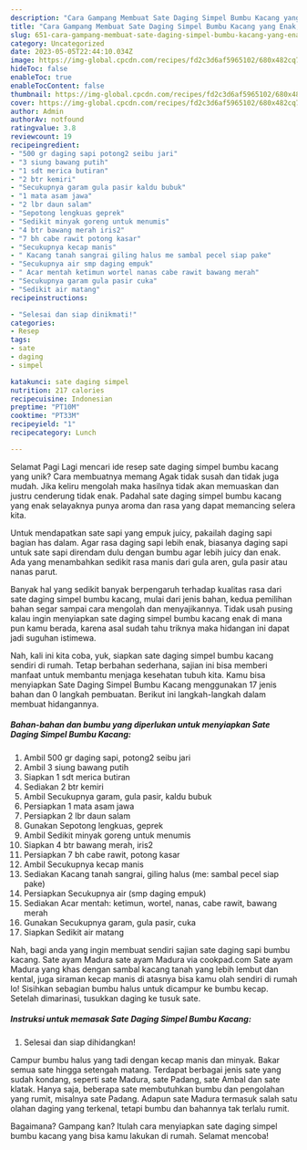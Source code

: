 ```yaml
---
description: "Cara Gampang Membuat Sate Daging Simpel Bumbu Kacang yang Enak, Enak"
title: "Cara Gampang Membuat Sate Daging Simpel Bumbu Kacang yang Enak, Enak"
slug: 651-cara-gampang-membuat-sate-daging-simpel-bumbu-kacang-yang-enak-enak
category: Uncategorized
date: 2023-05-05T22:44:10.034Z
image: https://img-global.cpcdn.com/recipes/fd2c3d6af5965102/680x482cq70/sate-daging-simpel-bumbu-kacang-foto-resep-utama.jpg
hideToc: false
enableToc: true
enableTocContent: false
thumbnail: https://img-global.cpcdn.com/recipes/fd2c3d6af5965102/680x482cq70/sate-daging-simpel-bumbu-kacang-foto-resep-utama.jpg
cover: https://img-global.cpcdn.com/recipes/fd2c3d6af5965102/680x482cq70/sate-daging-simpel-bumbu-kacang-foto-resep-utama.jpg
author: Admin
authorAv: notfound
ratingvalue: 3.8
reviewcount: 19
recipeingredient:
- "500 gr daging sapi potong2 seibu jari"
- "3 siung bawang putih"
- "1 sdt merica butiran"
- "2 btr kemiri"
- "Secukupnya garam gula pasir kaldu bubuk"
- "1 mata asam jawa"
- "2 lbr daun salam"
- "Sepotong lengkuas geprek"
- "Sedikit minyak goreng untuk menumis"
- "4 btr bawang merah iris2"
- "7 bh cabe rawit potong kasar"
- "Secukupnya kecap manis"
- " Kacang tanah sangrai giling halus me sambal pecel siap pake"
- "Secukupnya air smp daging empuk"
- " Acar mentah ketimun wortel nanas cabe rawit bawang merah"
- "Secukupnya garam gula pasir cuka"
- "Sedikit air matang"
recipeinstructions:

- "Selesai dan siap dinikmati!"
categories:
- Resep
tags:
- sate
- daging
- simpel

katakunci: sate daging simpel 
nutrition: 217 calories
recipecuisine: Indonesian
preptime: "PT10M"
cooktime: "PT33M"
recipeyield: "1"
recipecategory: Lunch

---
```



Selamat Pagi Lagi mencari ide resep sate daging simpel bumbu kacang yang unik? Cara membuatnya memang Agak tidak susah dan tidak juga mudah. Jika keliru mengolah maka hasilnya tidak akan memuaskan dan justru cenderung tidak enak. Padahal sate daging simpel bumbu kacang yang enak selayaknya punya aroma dan rasa yang dapat memancing selera kita.


Untuk mendapatkan sate sapi yang empuk juicy, pakailah daging sapi bagian has dalam. Agar rasa daging sapi lebih enak, biasanya daging sapi untuk sate sapi direndam dulu dengan bumbu agar lebih juicy dan enak. Ada yang menambahkan sedikit rasa manis dari gula aren, gula pasir atau nanas parut.

Banyak hal yang sedikit banyak berpengaruh terhadap kualitas rasa dari sate daging simpel bumbu kacang, mulai dari jenis bahan, kedua pemilihan bahan segar sampai cara mengolah dan menyajikannya. Tidak usah pusing kalau ingin menyiapkan sate daging simpel bumbu kacang enak di mana pun kamu berada, karena asal sudah tahu triknya maka hidangan ini dapat jadi suguhan istimewa.


Nah, kali ini kita coba, yuk, siapkan sate daging simpel bumbu kacang sendiri di rumah. Tetap berbahan sederhana, sajian ini bisa memberi manfaat untuk membantu menjaga kesehatan tubuh kita. Kamu bisa menyiapkan Sate Daging Simpel Bumbu Kacang menggunakan 17 jenis bahan dan 0 langkah pembuatan. Berikut ini langkah-langkah dalam membuat hidangannya.

<!--inarticleads1-->

##### Bahan-bahan dan bumbu yang diperlukan untuk menyiapkan Sate Daging Simpel Bumbu Kacang:

1. Ambil 500 gr daging sapi, potong2 seibu jari
1. Ambil 3 siung bawang putih
1. Siapkan 1 sdt merica butiran
1. Sediakan 2 btr kemiri
1. Ambil Secukupnya garam, gula pasir, kaldu bubuk
1. Persiapkan 1 mata asam jawa
1. Persiapkan 2 lbr daun salam
1. Gunakan Sepotong lengkuas, geprek
1. Ambil Sedikit minyak goreng untuk menumis
1. Siapkan 4 btr bawang merah, iris2
1. Persiapkan 7 bh cabe rawit, potong kasar
1. Ambil Secukupnya kecap manis
1. Sediakan  Kacang tanah sangrai, giling halus (me: sambal pecel siap pake)
1. Persiapkan Secukupnya air (smp daging empuk)
1. Sediakan  Acar mentah: ketimun, wortel, nanas, cabe rawit, bawang merah
1. Gunakan Secukupnya garam, gula pasir, cuka
1. Siapkan Sedikit air matang


Nah, bagi anda yang ingin membuat sendiri sajian sate daging sapi bumbu kacang. Sate ayam Madura sate ayam Madura via cookpad.com Sate ayam Madura yang khas dengan sambal kacang tanah yang lebih lembut dan kental, juga siraman kecap manis di atasnya bisa kamu olah sendiri di rumah lo! Sisihkan sebagian bumbu halus untuk dicampur ke bumbu kecap. Setelah dimarinasi, tusukkan daging ke tusuk sate. 

<!--inarticleads2-->

##### Instruksi untuk memasak Sate Daging Simpel Bumbu Kacang:


1. Selesai dan siap dihidangkan!

Campur bumbu halus yang tadi dengan kecap manis dan minyak. Bakar semua sate hingga setengah matang. Terdapat berbagai jenis sate yang sudah kondang, seperti sate Madura, sate Padang, sate Ambal dan sate klatak. Hanya saja, beberapa sate membutuhkan bumbu dan pengolahan yang rumit, misalnya sate Padang. Adapun sate Madura termasuk salah satu olahan daging yang terkenal, tetapi bumbu dan bahannya tak terlalu rumit. 

Bagaimana? Gampang kan? Itulah cara menyiapkan sate daging simpel bumbu kacang yang bisa kamu lakukan di rumah. Selamat mencoba!
